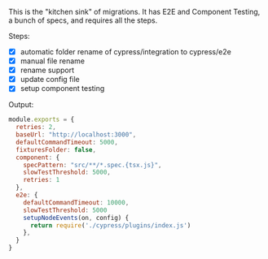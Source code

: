 This is the "kitchen sink" of migrations. It has E2E and Component Testing, a bunch of specs, and requires all the steps.

Steps:

- [x] automatic folder rename of cypress/integration to cypress/e2e
- [x] manual file rename
- [x] rename support
- [x] update config file
- [x] setup component testing

Output:

```js
module.exports = {
  retries: 2,
  baseUrl: "http://localhost:3000",
  defaultCommandTimeout: 5000,
  fixturesFolder: false,
  component: {
    specPattern: "src/**/*.spec.{tsx.js}",
    slowTestThreshold: 5000,
    retries: 1
  },
  e2e: {
    defaultCommandTimeout: 10000,
    slowTestThreshold: 5000
    setupNodeEvents(on, config) {
      return require('./cypress/plugins/index.js')
    },
  }
}
```
